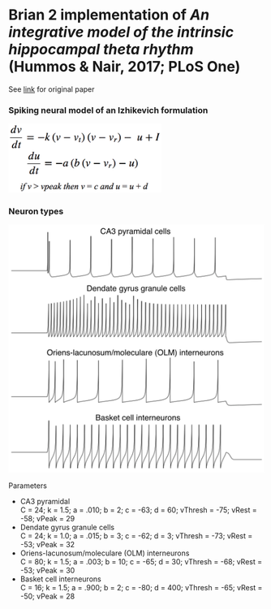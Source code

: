 # Brian 2 implementation of <i>An integrative model of the intrinsic hippocampal theta rhythm</i> (Hummos & Nair, 2017; PLoS One)

See <a href="https://journals.plos.org/plosone/article?id=10.1371/journal.pone.0182648">link</a> for original paper

### Spiking neural model of an Izhikevich formulation

<img width='60%' src="./figures/izhikevichModelEquations.png">

### Neuron types

<img src="./figures/neuronTypes.png">

Parameters<br>
- CA3 pyramidal<br>C = 24; k = 1.5; a = .010; b = 2; c = -63; d = 60; vThresh = -75; vRest = -58; vPeak = 29<br>
- Dendate gyrus granule cells<br>C = 24; k = 1.0; a = .015; b = 3; c = -62; d = 3; vThresh = -73; vRest = -53; vPeak = 32<br>
- Oriens-lacunosum/moleculare (OLM) interneurons<br>C = 80; k = 1.5; a = .003; b = 10; c = -65; d = 30; vThresh = -68; vRest = -53; vPeak = 30<br>
- Basket cell interneurons<br>C = 16; k = 1.5; a = .900; b = 2; c = -80; d = 400; vThresh = -65; vRest = -50; vPeak = 28<br>